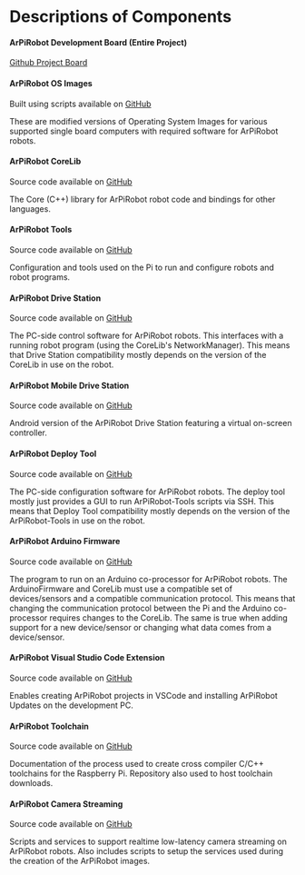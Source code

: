 # Descriptions of Components

#### **ArPiRobot Development Board (Entire Project)**

[Github Project Board](https://github.com/orgs/ArPiRobot/projects/2/views/1)


#### **ArPiRobot OS Images**
Built using scripts available on [GitHub](https://github.com/ArPiRobot/ArPiRobot-ImageScripts)

These are modified versions of Operating System Images for various supported single board computers with required software for ArPiRobot robots.

#### **ArPiRobot CoreLib**
Source code available on [GitHub](https://github.com/ArPiRobot/ArPiRobot-CoreLib)

The Core (C++) library for ArPiRobot robot code and bindings for other languages.


#### **ArPiRobot Tools**
Source code available on [GitHub](https://github.com/ArPiRobot/ArPiRobot-Tools)

Configuration and tools used on the Pi to run and configure robots and robot programs.


#### **ArPiRobot Drive Station**
Source code available on [GitHub](https://github.com/ArPiRobot/ArPiRobot-DriveStation)

The PC-side control software for ArPiRobot robots. This interfaces with a running robot program (using the CoreLib's NetworkManager). This means that Drive Station compatibility mostly depends on the version of the CoreLib in use on the robot.


#### **ArPiRobot Mobile Drive Station**

Source code available on [GitHub](https://github.com/ArPiRobot/ArPiRobot-MobileDriveStation)

Android version of the ArPiRobot Drive Station featuring a virtual on-screen controller.


#### **ArPiRobot Deploy Tool**
Source code available on [GitHub](https://github.com/ArPiRobot/ArPiRobot-DeployTool)

The PC-side configuration software for ArPiRobot robots. The deploy tool mostly just provides a GUI to run ArPiRobot-Tools scripts via SSH. This means that Deploy Tool compatibility mostly depends on the version of the ArPiRobot-Tools in use on the robot.


#### **ArPiRobot Arduino Firmware**
Source code available on [GitHub](https://github.com/ArPiRobot/ArPiRobot-ArduinoFirmware)

The program to run on an Arduino co-processor for ArPiRobot robots. The ArduinoFirmware and CoreLib must use a compatible set of devices/sensors and a compatible communication protocol. This means that changing the communication protocol between the Pi and the Arduino co-processor requires changes to the CoreLib. The same is true when adding support for a new device/sensor or changing what data comes from a device/sensor.

#### **ArPiRobot Visual Studio Code Extension**

Source code available on [GitHub](https://github.com/ArPiRobot/ArPiRobot-VSCodeExtension)

Enables creating ArPiRobot projects in VSCode and installing ArPiRobot Updates on the development PC.

#### **ArPiRobot Toolchain**

Source code available on [GitHub](https://github.com/ArPiRobot/ArPiRobot-Toolchain/)

Documentation of the process used to create cross compiler C/C++ toolchains for the Raspberry Pi. Repository also used to host toolchain downloads.

#### **ArPiRobot Camera Streaming**

Source code available on [GitHub](https://github.com/ArPiRobot/ArPiRobot-CameraStreaming)

Scripts and services to support realtime low-latency camera streaming on ArPiRobot robots. Also includes scripts to setup the services used during the creation of the ArPiRobot images.
